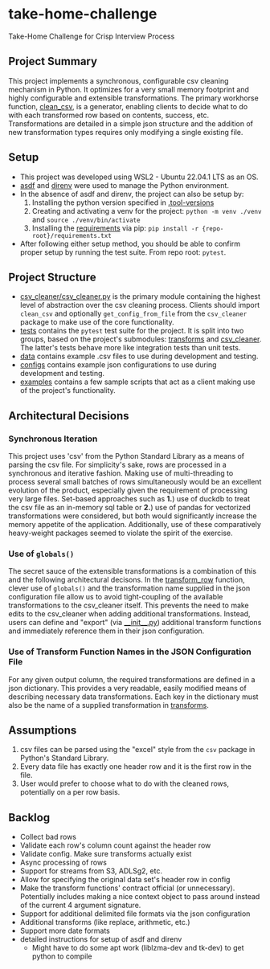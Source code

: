 # take-home-challenge
Take-Home Challenge for Crisp Interview Process

## Project Summary
This project implements a synchronous, configurable csv cleaning mechanism in Python. It optimizes for a very small memory footprint and highly configurable and extensible transformations. The primary workhorse function, [clean_csv](./csv_cleaner/csv_cleaner.py), is a generator, enabling clients to decide what to do with each transformed row based on contents, success, etc. Transformations are detailed in a simple json structure and the addition of new transformation types requires only modifying a single existing file.

## Setup
- This project was developed using WSL2 - Ubuntu 22.04.1 LTS as an OS.
- [asdf](https://asdf-vm.com/) and [direnv](https://direnv.net/) were used to manage the Python environment.
- In the absence of asdf and direnv, the project can also be setup by:
    1. Installing the python version specified in [.tool-versions](./.tool-versions)
    2. Creating and activating a venv for the project: `python -m venv ./venv` and `source ./venv/bin/activate`
    3. Installing the [requirements](./requirements.txt) via pip: `pip install -r {repo-root}/requirements.txt`
- After following either setup method, you should be able to confirm proper setup by running the test suite. From repo root: `pytest`.

## Project Structure
- [csv_cleaner/csv_cleaner.py](./csv_cleaner/csv_cleaner.py) is the primary module containing the highest level of abstraction over the csv cleaning process. Clients should import `clean_csv` and optionally `get_config_from_file` from the `csv_cleaner` package to make use of the core functionality.
- [tests](./tests/) contains the `pytest` test suite for the project. It is split into two groups, based on the project's submodules: [transforms](./tests/transforms/) and [csv_cleaner](./tests/csv_cleaner/). The latter's tests behave more like integration tests than unit tests.
- [data](./data/) contains example .csv files to use during development and testing.
- [configs](./configs/) contains example json configurations to use during development and testing.
- [examples](./examples/) contains a few sample scripts that act as a client making use of the project's functionality.

## Architectural Decisions

### Synchronous Iteration
This project uses 'csv' from the Python Standard Library as a means of parsing the csv file. For simplicity's sake, rows are processed in a synchronous and iterative fashion. Making use of multi-threading to process several small batches of rows simultaneously would be an excellent evolution of the product, especially given the requirement of processing very large files. Set-based approaches such as **1.**\) use of duckdb to treat the csv file as an in-memory sql table or **2.**\) use of pandas for vectorized transformations were considered, but both would significantly increase the memory appetite of the application. Additionally, use of these comparatively heavy-weight packages seemed to violate the spirit of the exercise.

### Use of `globals()`
The secret sauce of the extensible transformations is a combination of this and the following architectural decisons. In the [transform_row](./csv_cleaner/csv_cleaner.py) function, clever use of `globals()` and the transformation name supplied in the json configuration file allow us to avoid tight-coupling of the available transformations to the csv_cleaner itself. This prevents the need to make edits to the csv_cleaner when adding additional transformations. Instead, users can define and "export" (via [\_\_init\_\_.py](./transforms/__init__.py)) additional transform functions and immediately reference them in their json configuration.

### Use of Transform Function Names in the JSON Configuration File
For any given output column, the required transformations are defined in a json dictionary. This provides a very readable, easily modified means of describing necessary data transformations. Each key in the dictionary must also be the name of a supplied transformation in [transforms](./transforms/).

## Assumptions
1. csv files can be parsed using the "excel" style from the `csv` package in Python's Standard Library.
2. Every data file has exactly one header row and it is the first row in the file.
3. User would prefer to choose what to do with the cleaned rows, potentially on a per row basis.

## Backlog

- Collect bad rows
- Validate each row's column count against the header row
- Validate config. Make sure transforms actually exist
- Async processing of rows
- Support for streams from S3, ADLSg2, etc.
- Allow for specifying the original data set's header row in config
- Make the transform functions' contract official (or unnecessary). Potentially includes making a nice context object to pass around instead of the current 4 argument signature.
- Support for additional delimited file formats via the json configuration
- Additional transforms (like replace, arithmetic, etc.)
- Support more date formats
- detailed instructions for setup of asdf and direnv
    - Might have to do some apt work (liblzma-dev and tk-dev) to get python to compile

